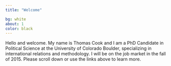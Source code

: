 ```yaml
---
title: "Welcome"

bg: white
about: 1
color: black
---
```

Hello and welcome. My name is Thomas Cook and I am a PhD Candidate in Political Science at the University of Colorado Boulder, specializing in international relations and methodology. I will be on the job market in the fall of 2015. Please scroll down or use the links above to learn more. 

